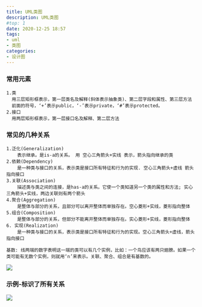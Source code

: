 ```yaml
---
title: UML类图
description: UML类图
#top: 1
date: 2020-12-25 18:57
tags:
- uml
- 类图
categories:
- 设计图
---
```

### 常用元素
```text
1.类
  用三层矩形框表示，第一层类名及解释(斜体表示抽象类)、第二层字段和属性、第三层方法
  前面的符号，‘+’表示public，‘-’表示private，‘#’表示protected。
2.接口
  用两层矩形框表示，第一层接口名及解释、第二层方法
```

### 常见的几种关系
```text
1.泛化(Generalization)
    表示继承。是is-a的关系。 用 空心三角箭头+实线 表示，箭头指向继承的类
2.依赖(Dependency)
    是一种类与接口的关系，表示类是接口所有特征和行为的实现. 空心三角箭头+虚线 箭头指向接口
3.关联(Association)
    描述类与类之间的连接，是has­-a的关系。它使一个类知道另一个类的属性和方法; 实心三角箭头+实线，两边关联则有两个箭头
4.聚合(Aggregation)
    是整体与部分的关系，且部分可以离开整体而单独存在。空心菱形+实线，菱形指向整体
5.组合(Composition)
    是整体与部分的关系，但部分不能离开整体而单独存在。实心菱形+实线，菱形指向整体
6. 实现(Realization)
    是一种类与接口的关系，表示类是接口所有特征和行为的实现。空心三角箭头+虚线，箭头指向接口

基数: 线两端的数字表明这一端的类可以有几个实例，比如：一个鸟应该有两只翅膀。如果一个类可能有无数个实例，则就用‘n’来表示。关联、聚合、组合是有基数的。
```
<img src="https://im-fan.gitee.io/img/uml/uml-line.png"/>


### 示例-标识了所有关系
<img src="https://im-fan.gitee.io/img/uml/uml.png"/>
